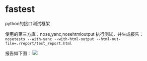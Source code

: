 # fastest
python的接口测试框架

使用的第三方库：nose,yanc,nosehtmloutput
执行测试，并生成报告：`nosetests --with-yanc --with-html-output --html-out-file=./report/test_report.html`

报告如下图：
![](http://7xvvfe.com1.z0.glb.clouddn.com/py_nose_html_report.png)
